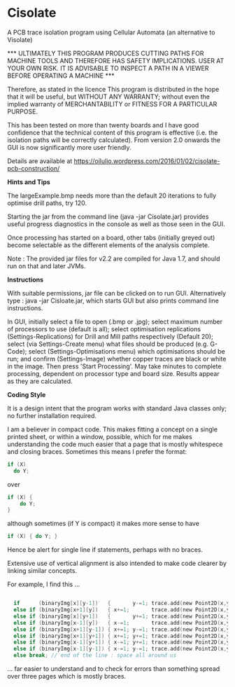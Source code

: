 

# Cisolate
A PCB trace isolation program using Cellular Automata 
(an alternative to Visolate)

*** ULTIMATELY THIS PROGRAM PRODUCES CUTTING PATHS FOR MACHINE TOOLS AND
THEREFORE HAS SAFETY IMPLICATIONS.  USER AT YOUR OWN RISK.  IT IS ADVISABLE
TO INSPECT A PATH IN A VIEWER BEFORE OPERATING A MACHINE ***

Therefore, as stated in the licence
    This program is distributed in the hope that it will be useful,
    but WITHOUT ANY WARRANTY; without even the implied warranty of
    MERCHANTABILITY or FITNESS FOR A PARTICULAR PURPOSE.

This has been tested on more than twenty boards and I have good confidence that the 
technical content of this program is effective (i.e. the isolation paths will 
be correctly calculated).  From version 2.0 onwards the GUI is now significantly more
user friendly.

Details are available at https://oilulio.wordpress.com/2016/01/02/cisolate-pcb-construction/

<b>Hints and Tips</b>

The largeExample.bmp needs more than the default 20 iterations to fully optimise drill paths, try 120.

Starting the jar from the command line (java -jar Cisolate.jar) provides useful progress diagnostics
in the console as well as those seen in the GUI.

Once processing has started on a board, other tabs (initially greyed out) become selectable as the
different elements of the analysis complete.

Note : The provided jar files for v2.2 are compiled for Java 1.7, and should 
run on that and later JVMs.

<b>Instructions</b>

With suitable permissions, jar file can be clicked on to run GUI.  Alternatively type :
java -jar Cisloate.jar, which starts GUI but also prints command line instructions.

In GUI, initially select a file to open (.bmp or .jpg); select maximum number of processors to use (default
is all); select optimisation replications (Settings-Replications) for Drill and Mill paths respectively (Default 20); 
select (via Settings-Create menu) what files should be produced (e.g. G-Code); select (Settings-Optimisations 
menu) which optimisations should be run; and confirm (Settings-Image) whether copper traces are black or white
in the image.  Then press 'Start Processing'.  May take minutes to complete processing, dependent on processor type and
board size.  Results appear as they are calculated.

<b>Coding Style</b>

It is a design intent that the program works with standard Java classes only; no further installation
required.

I am a believer in compact code.  This makes fitting a concept on a single printed 
sheet, or within a window, possible, which for me makes understanding the code 
much easier that a page that is mostly whitespece and closing braces.  Sometimes 
this means I prefer the format:

```C
if (X)    
  do Y;
```
over

```C
if (X) {  
    do Y;  
}  
```
although sometimes (if Y is compact) it makes more sense to have   
```C
if (X) { do Y; } 
```

Hence be alert for single line if statements, perhaps with no braces.  

Extensive use of vertical alignment is also intended to make code clearer by linking
similar concepts.

For example, I find this ...
```C

  if      (binaryImg[x][y-1])   {       y-=1; trace.add(new Point2D(x,y)); } // N
  else if (binaryImg[x+1][y])   { x+=1;       trace.add(new Point2D(x,y)); } // E
  else if (binaryImg[x][y+1])   {       y+=1; trace.add(new Point2D(x,y)); } // S
  else if (binaryImg[x-1][y])   { x-=1;       trace.add(new Point2D(x,y)); } // W
  else if (binaryImg[x+1][y-1]) { x+=1; y-=1; trace.add(new Point2D(x,y)); } // NE
  else if (binaryImg[x+1][y+1]) { x+=1; y+=1; trace.add(new Point2D(x,y)); } // SE
  else if (binaryImg[x-1][y+1]) { x-=1; y+=1; trace.add(new Point2D(x,y)); } // SW
  else if (binaryImg[x-1][y-1]) { x-=1; y-=1; trace.add(new Point2D(x,y)); } // NW
  else break; // end of the line : space all around us
```

... far easier to understand and to check for errors than something spread over 
three pages which is mostly braces.

